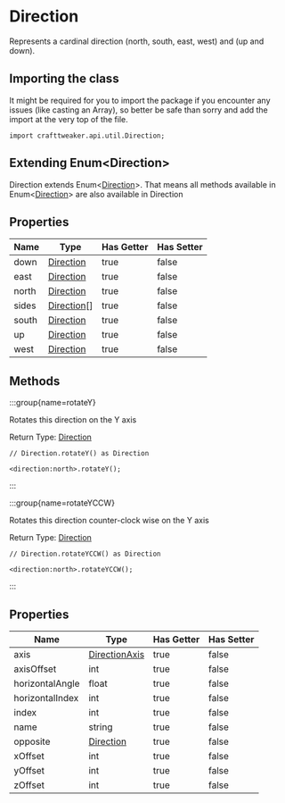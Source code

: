 # Direction

Represents a cardinal direction (north, south, east, west) and (up and down).

## Importing the class

It might be required for you to import the package if you encounter any issues (like casting an Array), so better be safe than sorry and add the import at the very top of the file.
```zenscript
import crafttweaker.api.util.Direction;
```


## Extending Enum&lt;Direction&gt;

Direction extends Enum&lt;[Direction](/vanilla/api/util/Direction)&gt;. That means all methods available in Enum&lt;[Direction](/vanilla/api/util/Direction)&gt; are also available in Direction

## Properties

| Name | Type | Has Getter | Has Setter |
|------|------|------------|------------|
| down | [Direction](/vanilla/api/util/Direction) | true | false |
| east | [Direction](/vanilla/api/util/Direction) | true | false |
| north | [Direction](/vanilla/api/util/Direction) | true | false |
| sides | [Direction](/vanilla/api/util/Direction)[] | true | false |
| south | [Direction](/vanilla/api/util/Direction) | true | false |
| up | [Direction](/vanilla/api/util/Direction) | true | false |
| west | [Direction](/vanilla/api/util/Direction) | true | false |
## Methods

:::group{name=rotateY}

Rotates this direction on the Y axis

Return Type: [Direction](/vanilla/api/util/Direction)

```zenscript
// Direction.rotateY() as Direction

<direction:north>.rotateY();
```

:::

:::group{name=rotateYCCW}

Rotates this direction counter-clock wise on the Y axis

Return Type: [Direction](/vanilla/api/util/Direction)

```zenscript
// Direction.rotateYCCW() as Direction

<direction:north>.rotateYCCW();
```

:::


## Properties

| Name | Type | Has Getter | Has Setter |
|------|------|------------|------------|
| axis | [DirectionAxis](/vanilla/api/util/DirectionAxis) | true | false |
| axisOffset | int | true | false |
| horizontalAngle | float | true | false |
| horizontalIndex | int | true | false |
| index | int | true | false |
| name | string | true | false |
| opposite | [Direction](/vanilla/api/util/Direction) | true | false |
| xOffset | int | true | false |
| yOffset | int | true | false |
| zOffset | int | true | false |

